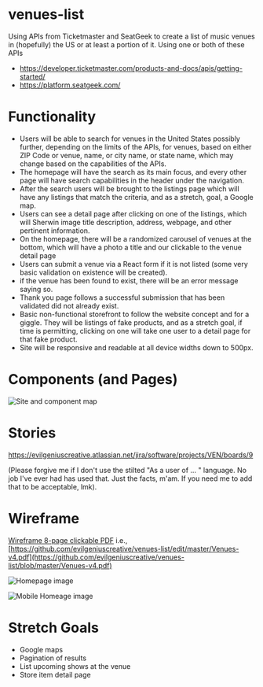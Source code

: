 # venues-list

Using APIs from Ticketmaster and SeatGeek to create a list of music venues in (hopefully) the US or at least a portion of it.
Using one or both of these APIs

- https://developer.ticketmaster.com/products-and-docs/apis/getting-started/
- https://platform.seatgeek.com/

# Functionality

- Users will be able to search for venues in the United States possibly further, depending on the limits of the APIs, for venues, based on either ZIP Code or venue, name, or city name, or state name, which may change based on the capabilities of the APIs.
- The homepage will have the search as its main focus, and every other page will have search capabilities in the header under the navigation.
- After the search users will be brought to the listings page which will have any listings that match the criteria, and as a stretch, goal, a Google map. 
- Users can see a detail page after clicking on one of the listings, which will Sherwin image title description, address, webpage, and other pertinent information.
- On the homepage, there will be a randomized carousel of venues at the bottom, which will have a photo a title and our clickable to the venue detail page
- Users can submit a venue via a React form if it is not listed (some very basic validation on existence will be created).
- if the venue has been found to exist, there will be an error message saying so.
- Thank you page follows a successful submission that has been validated did not already exist.
- Basic non-functional storefront to follow the website concept and for a giggle. They will be listings of fake products, and as a stretch goal, if time is permitting, clicking on one will take one user to a detail page for that fake product.
- Site will be responsive and readable at all device widths down to 500px.


# Components (and Pages)

![Site and component map](https://github.com/evilgeniuscreative/venues-list/blob/master/Site-component-map.png "Site and component map")

# Stories
https://evilgeniuscreative.atlassian.net/jira/software/projects/VEN/boards/9

(Please forgive me if I don't use the stilted "As a user of ... " language. No job I've ever had has used that. Just the facts, m'am. If you need me to add that to be acceptable, lmk).

# Wireframe

[Wireframe 8-page clickable PDF](https://github.com/evilgeniuscreative/venues-list/blob/master/Venues-v4.pdf) i.e., [https://github.com/evilgeniuscreative/venues-list/edit/master/Venues-v4.pdf](https://github.com/evilgeniuscreative/venues-list/blob/master/Venues-v4.pdf)

![Homepage image](https://github.com/evilgeniuscreative/venues-list/blob/master/Homepage.png "Homepage image")

![Mobile Homeage image](https://github.com/evilgeniuscreative/venues-list/blob/master/Mobile%20Homepage.png "Mobile Homepage image")

# Stretch Goals

- Google maps
- Pagination of results
- List upcoming shows at the venue
- Store item detail page
